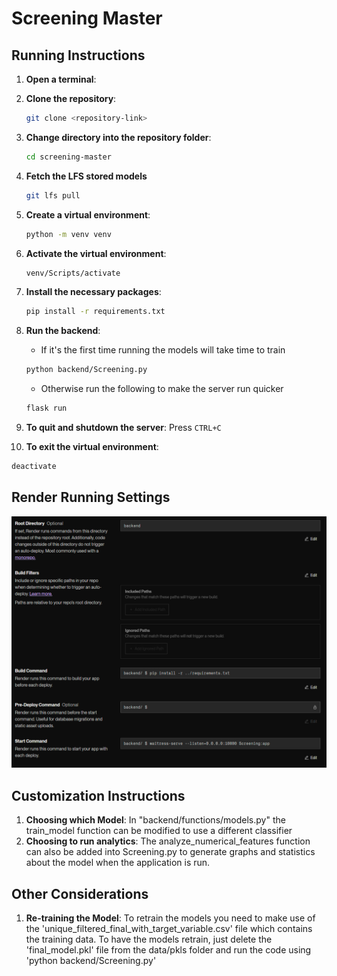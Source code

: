 # Screening Master

## Running Instructions

1. **Open a terminal**:

2. **Clone the repository**:

   ```sh
   git clone <repository-link>
   ```

3. **Change directory into the repository folder**:

   ```sh
   cd screening-master
   ```

4. **Fetch the LFS stored models**

   ```sh
   git lfs pull
   ```

5. **Create a virtual environment**:

   ```sh
   python -m venv venv
   ```

6. **Activate the virtual environment**:

   ```sh
   venv/Scripts/activate
   ```

7. **Install the necessary packages**:

   ```sh
   pip install -r requirements.txt
   ```

8. **Run the backend**:

   - If it's the first time running the models will take time to train

   ```sh
   python backend/Screening.py
   ```

   - Otherwise run the following to make the server run quicker

   ```sh
   flask run
   ```

9. **To quit and shutdown the server**:
   Press `CTRL+C`

10. **To exit the virtual environment**:

```sh
deactivate
```

## Render Running Settings

![Render Running Instructions](Render.png)

## Customization Instructions

1. **Choosing which Model**:
   In "backend/functions/models.py" the train_model function can be modified to use a different classifier
2. **Choosing to run analytics**:
   The analyze_numerical_features function can also be added into Screening.py to generate graphs and statistics about the model when the application is run.

## Other Considerations

1. **Re-training the Model**:
   To retrain the models you need to make use of the 'unique_filtered_final_with_target_variable.csv' file which contains the training data.
   To have the models retrain, just delete the 'final_model.pkl' file from the data/pkls folder and run the code using 'python backend/Screening.py'
